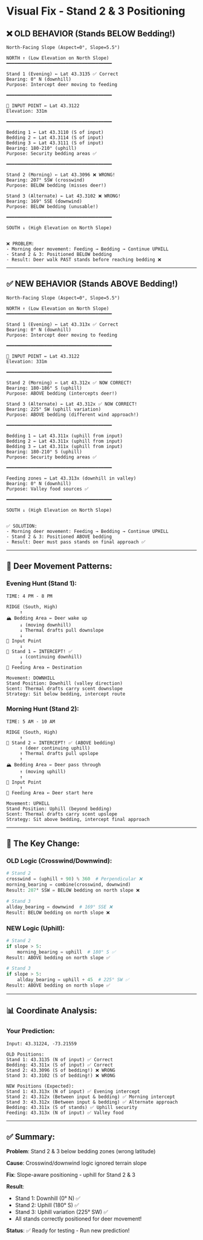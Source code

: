 # Visual Fix - Stand 2 & 3 Positioning

## ❌ **OLD BEHAVIOR** (Stands BELOW Bedding!)

```
North-Facing Slope (Aspect=0°, Slope=5.5°)

NORTH ↑ (Low Elevation on North Slope)
━━━━━━━━━━━━━━━━━━━━━━━━━━━━━━━━━━━━━━━

Stand 1 (Evening) ← Lat 43.3135 ✅ Correct
Bearing: 0° N (downhill)
Purpose: Intercept deer moving to feeding

━━━━━━━━━━━━━━━━━━━━━━━━━━━━━━━━━━━━━━━

📍 INPUT POINT ← Lat 43.3122
Elevation: 331m

━━━━━━━━━━━━━━━━━━━━━━━━━━━━━━━━━━━━━━━

Bedding 1 ← Lat 43.3110 (S of input)
Bedding 2 ← Lat 43.3114 (S of input)
Bedding 3 ← Lat 43.3111 (S of input)
Bearing: 180-210° (uphill)
Purpose: Security bedding areas ✅

━━━━━━━━━━━━━━━━━━━━━━━━━━━━━━━━━━━━━━━

Stand 2 (Morning) ← Lat 43.3096 ❌ WRONG!
Bearing: 207° SSW (crosswind)
Purpose: BELOW bedding (misses deer!)

Stand 3 (Alternate) ← Lat 43.3102 ❌ WRONG!
Bearing: 169° SSE (downwind)  
Purpose: BELOW bedding (unusable!)

━━━━━━━━━━━━━━━━━━━━━━━━━━━━━━━━━━━━━━━

SOUTH ↓ (High Elevation on North Slope)


❌ PROBLEM:
- Morning deer movement: Feeding → Bedding → Continue UPHILL
- Stand 2 & 3: Positioned BELOW bedding
- Result: Deer walk PAST stands before reaching bedding ❌
```

---

## ✅ **NEW BEHAVIOR** (Stands ABOVE Bedding!)

```
North-Facing Slope (Aspect=0°, Slope=5.5°)

NORTH ↑ (Low Elevation on North Slope)
━━━━━━━━━━━━━━━━━━━━━━━━━━━━━━━━━━━━━━━

Stand 1 (Evening) ← Lat 43.313x ✅ Correct
Bearing: 0° N (downhill)
Purpose: Intercept deer moving to feeding

━━━━━━━━━━━━━━━━━━━━━━━━━━━━━━━━━━━━━━━

📍 INPUT POINT ← Lat 43.3122
Elevation: 331m

━━━━━━━━━━━━━━━━━━━━━━━━━━━━━━━━━━━━━━━

Stand 2 (Morning) ← Lat 43.312x ✅ NOW CORRECT!
Bearing: 180-186° S (uphill)
Purpose: ABOVE bedding (intercepts deer!)

Stand 3 (Alternate) ← Lat 43.312x ✅ NOW CORRECT!
Bearing: 225° SW (uphill variation)
Purpose: ABOVE bedding (different wind approach!)

━━━━━━━━━━━━━━━━━━━━━━━━━━━━━━━━━━━━━━━

Bedding 1 ← Lat 43.311x (uphill from input)
Bedding 2 ← Lat 43.311x (uphill from input)
Bedding 3 ← Lat 43.311x (uphill from input)
Bearing: 180-210° S (uphill)
Purpose: Security bedding areas ✅

━━━━━━━━━━━━━━━━━━━━━━━━━━━━━━━━━━━━━━━

Feeding zones ← Lat 43.313x (downhill in valley)
Bearing: 0° N (downhill)
Purpose: Valley food sources ✅

━━━━━━━━━━━━━━━━━━━━━━━━━━━━━━━━━━━━━━━

SOUTH ↓ (High Elevation on North Slope)


✅ SOLUTION:
- Morning deer movement: Feeding → Bedding → Continue UPHILL
- Stand 2 & 3: Positioned ABOVE bedding
- Result: Deer must pass stands on final approach ✅
```

---

## 🦌 **Deer Movement Patterns:**

### **Evening Hunt** (Stand 1):
```
TIME: 4 PM - 8 PM

RIDGE (South, High)
     ↑
🏔️ Bedding Area ← Deer wake up
     ↓ (moving downhill)
     ↓ Thermal drafts pull downslope
     ↓
📍 Input Point
     ↓
🎯 Stand 1 ← INTERCEPT! ✅
     ↓ (continuing downhill)
     ↓
🌾 Feeding Area ← Destination

Movement: DOWNHILL
Stand Position: Downhill (valley direction)
Scent: Thermal drafts carry scent downslope
Strategy: Sit below bedding, intercept route
```

### **Morning Hunt** (Stand 2):
```
TIME: 5 AM - 10 AM

RIDGE (South, High)
     ↑
🎯 Stand 2 ← INTERCEPT! ✅ (ABOVE bedding)
     ↑ (deer continuing uphill)
     ↑ Thermal drafts pull upslope
     ↑
🏔️ Bedding Area ← Deer pass through
     ↑ (moving uphill)
     ↑
📍 Input Point
     ↑
🌾 Feeding Area ← Deer start here

Movement: UPHILL
Stand Position: Uphill (beyond bedding)
Scent: Thermal drafts carry scent upslope
Strategy: Sit above bedding, intercept final approach
```

---

## 🔑 **The Key Change:**

### **OLD Logic** (Crosswind/Downwind):
```python
# Stand 2
crosswind = (uphill + 90) % 360  # Perpendicular ❌
morning_bearing = combine(crosswind, downwind)
Result: 207° SSW = BELOW bedding on north slope ❌

# Stand 3
allday_bearing = downwind  # 169° SSE ❌
Result: BELOW bedding on north slope ❌
```

### **NEW Logic** (Uphill):
```python
# Stand 2
if slope > 5:
    morning_bearing = uphill  # 180° S ✅
Result: ABOVE bedding on north slope ✅

# Stand 3
if slope > 5:
    allday_bearing = uphill + 45  # 225° SW ✅
Result: ABOVE bedding on north slope ✅
```

---

## 📊 **Coordinate Analysis:**

### **Your Prediction**:
```
Input: 43.31224, -73.21559

OLD Positions:
Stand 1: 43.3135 (N of input) ✅ Correct
Bedding: 43.311x (S of input) ✅ Correct
Stand 2: 43.3096 (S of bedding!) ❌ WRONG
Stand 3: 43.3102 (S of bedding!) ❌ WRONG

NEW Positions (Expected):
Stand 1: 43.313x (N of input) ✅ Evening intercept
Stand 2: 43.312x (Between input & bedding) ✅ Morning intercept
Stand 3: 43.312x (Between input & bedding) ✅ Alternate approach
Bedding: 43.311x (S of stands) ✅ Uphill security
Feeding: 43.313x (N of input) ✅ Valley food
```

---

## ✅ **Summary:**

**Problem**: Stand 2 & 3 below bedding zones (wrong latitude)

**Cause**: Crosswind/downwind logic ignored terrain slope

**Fix**: Slope-aware positioning - uphill for Stand 2 & 3

**Result**: 
- Stand 1: Downhill (0° N) ✅
- Stand 2: Uphill (180° S) ✅
- Stand 3: Uphill variation (225° SW) ✅
- All stands correctly positioned for deer movement!

**Status**: ✅ Ready for testing - Run new prediction!

